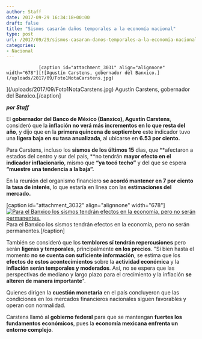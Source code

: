 ```yaml
---
author: Staff
date: 2017-09-29 16:34:18+00:00
draft: false
title: "Sismos casarán daños temporales a la economía nacional"
type: post
url: /2017/09/29/sismos-casaran-danos-temporales-a-la-economia-nacional/
categories:
- Nacional
---
```



				[caption id="attachment_3031" align="alignnone" width="678"][![Agustín Carstens, gobernador del Banxico.](/uploads/2017/09/Foto1NotaCarstens.jpg)
](/uploads/2017/09/Foto1NotaCarstens.jpg) Agustín Carstens, gobernador del Banxico.[/caption]

_**por Staff**_

El **gobernador del Banco de México (Banxico), Agustín Carstens**, consideró que la **inflación no verá más incrementos en lo que resta del año**, y dijo que en la **primera quincena de septiembre** este indicador tuvo una **ligera baja en su tasa anualizada**, al ubicarse en **6.53 por ciento.**

Para Carstens, incluso los **sismos de los últimos 15** días, que **afectaron a estados del centro y sur del país, **no tendrán **mayor efecto en el indicador inflacionario**, mismo que **“ya tocó techo”** y del que se espera **“muestre una tendencia a la baja”.**

En la reunión del organismo financiero **se acordó mantener en 7 por ciento la tasa de interés**, lo que estaría en línea con las **estimaciones del mercado.**

[caption id="attachment_3032" align="alignnone" width="678"][![Para el Banxico los sismos tendrán efectos en la economía, pero no serán permanentes.](/uploads/2017/09/Foto2NotaCarstens.jpg)
](/uploads/2017/09/Foto2NotaCarstens.jpg) Para el Banxico los sismos tendrán efectos en la economía, pero no serán permanentes.[/caption]

También se consideró que los **temblores sí tendrán repercusiones** pero serán **ligeras y temporales**, principalmente **en los precios**. "Si bien hasta el momento **no se cuenta con suficiente información**, se estima que los **efectos de estos acontecimientos** sobre la **actividad económica** y la **inflación serán temporales y moderados**. Así, no se espera que las perspectivas de mediano y largo plazo para el crecimiento y la inflación **se alteren de manera importante**".

Quienes dirigen la **cuestión monetaria** en el país concluyeron que las condiciones en los mercados financieros nacionales siguen favorables y operan con normalidad.

Carstens llamó al **gobierno federal** para que se mantengan **fuertes los fundamentos económicos**, pues la **economía mexicana enfrenta un entorno complejo**.		
